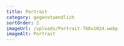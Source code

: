 ```yaml
---
title: Portrait
category: gegenstaendlich
sortOrder: 2
imageUrl: /uploads/Portrait-768x1024.webp
imageAlt: Portrait
---
```

